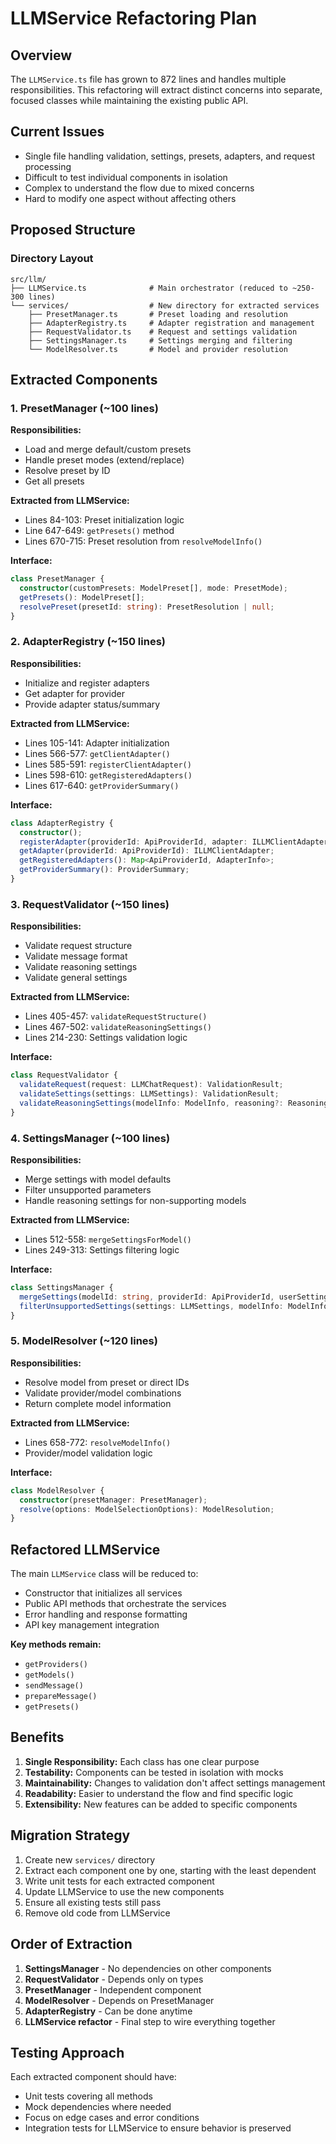 # LLMService Refactoring Plan

## Overview
The `LLMService.ts` file has grown to 872 lines and handles multiple responsibilities. This refactoring will extract distinct concerns into separate, focused classes while maintaining the existing public API.

## Current Issues
- Single file handling validation, settings, presets, adapters, and request processing
- Difficult to test individual components in isolation
- Complex to understand the flow due to mixed concerns
- Hard to modify one aspect without affecting others

## Proposed Structure

### Directory Layout
```
src/llm/
├── LLMService.ts              # Main orchestrator (reduced to ~250-300 lines)
└── services/                  # New directory for extracted services
    ├── PresetManager.ts       # Preset loading and resolution
    ├── AdapterRegistry.ts     # Adapter registration and management
    ├── RequestValidator.ts    # Request and settings validation
    ├── SettingsManager.ts     # Settings merging and filtering
    └── ModelResolver.ts       # Model and provider resolution
```

## Extracted Components

### 1. PresetManager (~100 lines)
**Responsibilities:**
- Load and merge default/custom presets
- Handle preset modes (extend/replace)
- Resolve preset by ID
- Get all presets

**Extracted from LLMService:**
- Lines 84-103: Preset initialization logic
- Line 647-649: `getPresets()` method
- Lines 670-715: Preset resolution from `resolveModelInfo()`

**Interface:**
```typescript
class PresetManager {
  constructor(customPresets: ModelPreset[], mode: PresetMode);
  getPresets(): ModelPreset[];
  resolvePreset(presetId: string): PresetResolution | null;
}
```

### 2. AdapterRegistry (~150 lines)
**Responsibilities:**
- Initialize and register adapters
- Get adapter for provider
- Provide adapter status/summary

**Extracted from LLMService:**
- Lines 105-141: Adapter initialization
- Lines 566-577: `getClientAdapter()`
- Lines 585-591: `registerClientAdapter()`
- Lines 598-610: `getRegisteredAdapters()`
- Lines 617-640: `getProviderSummary()`

**Interface:**
```typescript
class AdapterRegistry {
  constructor();
  registerAdapter(providerId: ApiProviderId, adapter: ILLMClientAdapter): void;
  getAdapter(providerId: ApiProviderId): ILLMClientAdapter;
  getRegisteredAdapters(): Map<ApiProviderId, AdapterInfo>;
  getProviderSummary(): ProviderSummary;
}
```

### 3. RequestValidator (~150 lines)
**Responsibilities:**
- Validate request structure
- Validate message format
- Validate reasoning settings
- Validate general settings

**Extracted from LLMService:**
- Lines 405-457: `validateRequestStructure()`
- Lines 467-502: `validateReasoningSettings()`
- Lines 214-230: Settings validation logic

**Interface:**
```typescript
class RequestValidator {
  validateRequest(request: LLMChatRequest): ValidationResult;
  validateSettings(settings: LLMSettings): ValidationResult;
  validateReasoningSettings(modelInfo: ModelInfo, reasoning?: ReasoningSettings): ValidationResult;
}
```

### 4. SettingsManager (~100 lines)
**Responsibilities:**
- Merge settings with model defaults
- Filter unsupported parameters
- Handle reasoning settings for non-supporting models

**Extracted from LLMService:**
- Lines 512-558: `mergeSettingsForModel()`
- Lines 249-313: Settings filtering logic

**Interface:**
```typescript
class SettingsManager {
  mergeSettings(modelId: string, providerId: ApiProviderId, userSettings?: Partial<LLMSettings>): Required<LLMSettings>;
  filterUnsupportedSettings(settings: LLMSettings, modelInfo: ModelInfo, providerInfo: ProviderInfo): LLMSettings;
}
```

### 5. ModelResolver (~120 lines)
**Responsibilities:**
- Resolve model from preset or direct IDs
- Validate provider/model combinations
- Return complete model information

**Extracted from LLMService:**
- Lines 658-772: `resolveModelInfo()`
- Provider/model validation logic

**Interface:**
```typescript
class ModelResolver {
  constructor(presetManager: PresetManager);
  resolve(options: ModelSelectionOptions): ModelResolution;
}
```

## Refactored LLMService

The main `LLMService` class will be reduced to:
- Constructor that initializes all services
- Public API methods that orchestrate the services
- Error handling and response formatting
- API key management integration

**Key methods remain:**
- `getProviders()`
- `getModels()`
- `sendMessage()`
- `prepareMessage()`
- `getPresets()`

## Benefits

1. **Single Responsibility:** Each class has one clear purpose
2. **Testability:** Components can be tested in isolation with mocks
3. **Maintainability:** Changes to validation don't affect settings management
4. **Readability:** Easier to understand the flow and find specific logic
5. **Extensibility:** New features can be added to specific components

## Migration Strategy

1. Create new `services/` directory
2. Extract each component one by one, starting with the least dependent
3. Write unit tests for each extracted component
4. Update LLMService to use the new components
5. Ensure all existing tests still pass
6. Remove old code from LLMService

## Order of Extraction

1. **SettingsManager** - No dependencies on other components
2. **RequestValidator** - Depends only on types
3. **PresetManager** - Independent component
4. **ModelResolver** - Depends on PresetManager
5. **AdapterRegistry** - Can be done anytime
6. **LLMService refactor** - Final step to wire everything together

## Testing Approach

Each extracted component should have:
- Unit tests covering all methods
- Mock dependencies where needed
- Focus on edge cases and error conditions
- Integration tests for LLMService to ensure behavior is preserved